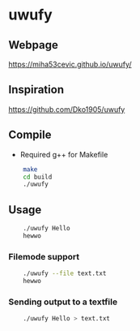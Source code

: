 # uwufy

## Webpage
https://miha53cevic.github.io/uwufy/

## Inspiration
https://github.com/Dko1905/uwufy

## Compile
- Required g++ for Makefile
```bash
    make
    cd build
    ./uwufy
```

## Usage
```bash
    ./uwufy Hello
    hewwo
```
### Filemode support
```bash
    ./uwufy --file text.txt
    hewwo
```

### Sending output to a textfile
```bash
    ./uwufy Hello > text.txt
```
